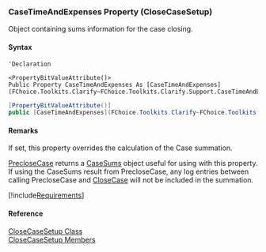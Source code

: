 ﻿### CaseTimeAndExpenses Property (CloseCaseSetup)

Object containing sums information for the case closing.

#### Syntax

```vbnet
'Declaration

<PropertyBitValueAttribute()>
Public Property CaseTimeAndExpenses As [CaseTimeAndExpenses](FChoice.Toolkits.Clarify~FChoice.Toolkits.Clarify.Support.CaseTimeAndExpenses.md)
```

```csharp
[PropertyBitValueAttribute()]
public [CaseTimeAndExpenses](FChoice.Toolkits.Clarify~FChoice.Toolkits.Clarify.Support.CaseTimeAndExpenses.md) CaseTimeAndExpenses {get; set;}
```

#### Remarks

If set, this property overrides the calculation of the Case summation.

[PrecloseCase](/sdk/toolkit_html/fccs/preclose_case.md) returns a [CaseSums](FChoice.Toolkits.Clarify~FChoice.Toolkits.Clarify.Support.PrecloseCaseResult~CaseSums.md) object useful for using with this property. If using the CaseSums result from PrecloseCase, any log entries between calling PrecloseCase and [CloseCase](FChoice.Toolkits.Clarify~FChoice.Toolkits.Clarify.Support.SupportToolkit~CloseCase.md) will not be included in the summation.

[!include[Requirements](../partials/requirements.md)]

#### Reference

[CloseCaseSetup Class](FChoice.Toolkits.Clarify~FChoice.Toolkits.Clarify.Support.CloseCaseSetup.md)  
[CloseCaseSetup Members](FChoice.Toolkits.Clarify~FChoice.Toolkits.Clarify.Support.CloseCaseSetup_members.md)